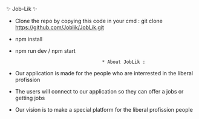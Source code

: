 ✨ Job-Lik ✨

- Clone the repo by copying this code in your cmd : git clone https://github.com/Joblik/JobLik.git  
- npm install 
- npm run dev / npm start

                                      * About JobLik : 

- Our application is made for the people who are interrested in the liberal profission 
- The users will connect to our application so they can offer a jobs or getting jobs 
- Our vision is to make a special platform for the liberal profission people 




